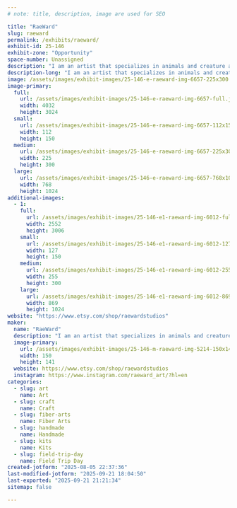 ```yaml
---
# note: title, description, image are used for SEO

title: "RaeWard"
slug: raeward
permalink: /exhibits/raeward/
exhibit-id: 25-146
exhibit-zone: "Opportunity"
space-number: Unassigned
description: "I am an artist that specializes in animals and creature arts."
description-long: "I am an artist that specializes in animals and creature arts. I design and make my own cross-stitch patterns and sell kits of my designs. I also sell charms, including fidget charms, that I design and assemble myself, art prints, acrylic goods such as standees and enamel pins."
image: /assets/images/exhibit-images/25-146-e-raeward-img-6657-225x300.jpeg
image-primary: 
  full:
    url: /assets/images/exhibit-images/25-146-e-raeward-img-6657-full.jpeg
    width: 4032
    height: 3024
  small:
    url: /assets/images/exhibit-images/25-146-e-raeward-img-6657-112x150.jpeg
    width: 112
    height: 150
  medium:
    url: /assets/images/exhibit-images/25-146-e-raeward-img-6657-225x300.jpeg
    width: 225
    height: 300
  large:
    url: /assets/images/exhibit-images/25-146-e-raeward-img-6657-768x1024.jpeg
    width: 768
    height: 1024
additional-images: 
  - 1:
    full:
      url: /assets/images/exhibit-images/25-146-e1-raeward-img-6012-full.jpeg
      width: 2552
      height: 3006
    small:
      url: /assets/images/exhibit-images/25-146-e1-raeward-img-6012-127x150.jpeg
      width: 127
      height: 150
    medium:
      url: /assets/images/exhibit-images/25-146-e1-raeward-img-6012-255x300.jpeg
      width: 255
      height: 300
    large:
      url: /assets/images/exhibit-images/25-146-e1-raeward-img-6012-869x1024.jpeg
      width: 869
      height: 1024
website: "https://www.etsy.com/shop/raewardstudios"
maker: 
  name: "RaeWard"
  description: "I am an artist that specializes in animals and creature arts. I design and make my own cross-stitch patterns and sell kits of my designs. I also sell charms, including fidget charms, that I design and assemble myself, art prints, acrylic goods such as standees and enamel pins."
  image-primary:
    url: /assets/images/exhibit-images/25-146-m-raeward-img-5214-150x141.jpeg
    width: 150
    height: 141
  website: https://www.etsy.com/shop/raewardstudios
  instagram: https://www.instagram.com/raeward_art/?hl=en
categories: 
  - slug: art
    name: Art
  - slug: craft
    name: Craft
  - slug: fiber-arts
    name: Fiber Arts
  - slug: handmade
    name: Handmade
  - slug: kits
    name: Kits
  - slug: field-trip-day
    name: Field Trip Day
created-jotform: "2025-08-05 22:37:36"
last-modified-jotform: "2025-09-21 18:04:50"
last-exported: "2025-09-21 21:21:34"
sitemap: false

---
```

